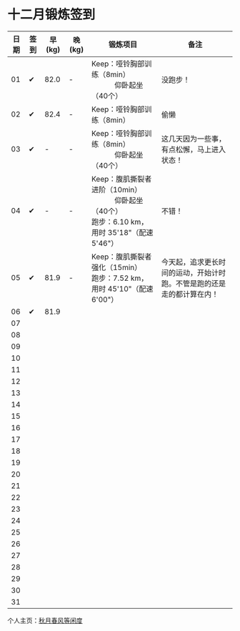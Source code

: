 # 十二月锻炼签到

| 日期 | 签到 | 早(kg) | 晚(kg) | 锻炼项目 | 备注 |
|----|---|---|---|---|---|
| 01 | ✔ | 82.0 | - | Keep：哑铃胸部训练（8min）<br> &nbsp;&nbsp;&nbsp;&nbsp;&nbsp;&nbsp;&nbsp;&nbsp;&nbsp;&nbsp;&nbsp;&nbsp;仰卧起坐（40个） | 没跑步！ |
| 02 | ✔ | 82.4 | - | Keep：哑铃胸部训练（8min） | 偷懒 |
| 03 | ✔ | - | - | Keep：哑铃胸部训练（8min）<br> &nbsp;&nbsp;&nbsp;&nbsp;&nbsp;&nbsp;&nbsp;&nbsp;&nbsp;&nbsp;&nbsp;&nbsp;仰卧起坐（40个） | 这几天因为一些事，有点松懈，马上进入状态！ |
| 04 | ✔ | - | - | Keep：腹肌撕裂者进阶（10min）<br> &nbsp;&nbsp;&nbsp;&nbsp;&nbsp;&nbsp;&nbsp;&nbsp;&nbsp;&nbsp;&nbsp;&nbsp;仰卧起坐（40个）<br>跑步：6.10 km，用时 35'18"（配速 5'46"） | 不错！ |
| 05 | ✔ | 81.9 | - | Keep：腹肌撕裂者强化（15min）<br>跑步：7.52 km，用时 45'10"（配速 6'00"） | 今天起，追求更长时间的运动，开始计时跑。不管是跑的还是走的都计算在内！ |
| 06 | ✔ | 81.9 |  |  |  |
| 07 |  |  |  |  |  |
| 08 |  |  |  |  |  |
| 09 |  |  |  |  |  |
| 10 |  |  |  |  |  |
| 11 |  |  |  |  |  |
| 12 |  |  |  |  |  |
| 13 |  |  |  |  |  |
| 14 |  |  |  |  |  |
| 15 |  |  |  |  |  |
| 16 |  |  |  |  |  |
| 17 |  |  |  |  |  |
| 18 |  |  |  |  |  |
| 19 |  |  |  |  |  |
| 20 |  |  |  |  |  |
| 21 |  |  |  |  |  |
| 22 |  |  |  |  |  |
| 23 |  |  |  |  |  |
| 24 |  |  |  |  |  |
| 25 |  |  |  |  |  |
| 26 |  |  |  |  |  |
| 27 |  |  |  |  |  |
| 28 |  |  |  |  |  |
| 29 |  |  |  |  |  |
| 30 |  |  |  |  |  |
| 31 |  |  |  |  |  |

个人主页：<a href="http://renkaigis.com/" target="_blank">秋月春风等闲度</a>
